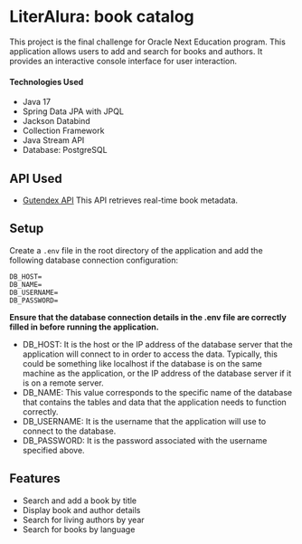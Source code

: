 # LiterAlura: book catalog


This project is the final challenge for Oracle Next Education program.
This application allows users to add and search for books and authors. It provides an interactive console interface for user interaction.

#### **Technologies Used**

- Java 17
- Spring Data JPA with JPQL
- Jackson Databind
- Collection Framework
- Java Stream API
- Database: PostgreSQL

## API Used
- [Gutendex API](https://gutendex.com/)  This API retrieves real-time book metadata.

## Setup
Create a `.env` file in the root directory of the application and add the following database connection configuration:

```properties
DB_HOST=
DB_NAME=
DB_USERNAME=
DB_PASSWORD=
```

**Ensure that the database connection details in the .env file are correctly filled in before running the application.**

* DB_HOST: It is the host or the IP address of the database server that the application will connect to in order to access the data. Typically, this could be something like localhost if the database is on the same machine as the application, or the IP address of the database server if it is on a remote server.
* DB_NAME: This value corresponds to the specific name of the database that contains the tables and data that the application needs to function correctly.
* DB_USERNAME: It is the username that the application will use to connect to the database.
* DB_PASSWORD: It is the password associated with the username specified above.

## Features 
- Search and add a book by title
- Display book and author details 
- Search for living authors by year
- Search for books by language

